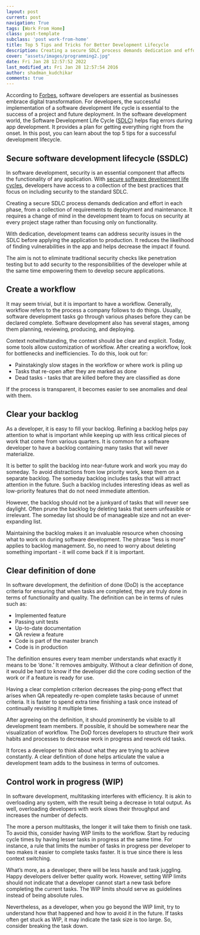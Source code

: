 ```yaml
---
layout: post
current: post
navigation: True
tags: [Work From Home]
class: post-template
subclass: 'post work-from-home'
title: Top 5 Tips and Tricks for Better Development Lifecycle
description: Creating a secure SDLC process demands dedication and effort in each phase, from a collection of requirements to deployment and maintenance. It requires a change of mind in the development team to focus on security at every project stage rather than focusing only on functionality. 
cover: "assets/images/programming2.jpg"
date: Fri Jan 28 12:57:52 2022
last_modified_at: Fri Jan 28 12:57:54 2016
author: shadman_kudchikar
comments: true
---
```




According to [Forbes](https://www.forbes.com/sites/forbestechcouncil/2021/04/13/analyzing-the-software-engineer-shortage/?sh=6d882766321c), software developers are essential as businesses embrace digital transformation. For developers, the successful implementation of a software development life cycle is essential to the success of a project and future deployment. In the software development world, the Software Development Life Cycle ([SDLC](https://en.wikipedia.org/wiki/Systems_development_life_cycle)) helps flag errors during app development. It provides a plan for getting everything right from the onset. In this post, you can learn about the top 5 tips for a successful development lifecycle. 

## Secure software development lifecycle (SSDLC)

In software development, security is an essential component that affects the functionality of any application. With [secure](https://snyk.io/learn/secure-sdlc/)[ ](https://snyk.io/learn/secure-sdlc/)[software](https://snyk.io/learn/secure-sdlc/)[ ](https://snyk.io/learn/secure-sdlc/)[development](https://snyk.io/learn/secure-sdlc/)[ ](https://snyk.io/learn/secure-sdlc/)[life](https://snyk.io/learn/secure-sdlc/)[ ](https://snyk.io/learn/secure-sdlc/)[cycles](https://snyk.io/learn/secure-sdlc/), developers have access to a collection of the best practices that focus on including security to the standard SDLC. 

Creating a secure SDLC process demands dedication and effort in each phase, from a collection of requirements to deployment and maintenance. It requires a change of mind in the development team to focus on security at every project stage rather than focusing only on functionality. 

With dedication, development teams can address security issues in the SDLC before applying the application to production. It reduces the likelihood of finding vulnerabilities in the app and helps decrease the impact if found. 

The aim is not to eliminate traditional security checks like penetration testing but to add security to the responsibilities of the developer while at the same time empowering them to develop secure applications. 

## Create a workflow

It may seem trivial, but it is important to have a workflow. Generally, workflow refers to the process a company follows to do things. Usually, software development tasks go through various phases before they can be declared complete. Software development also has several stages, among them planning, reviewing, producing, and deploying. 

Context notwithstanding, the context should be clear and explicit. Today, some tools allow customization of workflow. After creating a workflow, look for bottlenecks and inefficiencies. To do this, look out for: 

- Painstakingly slow stages in the workflow or where work is piling up 
- Tasks that re-open after they are marked as done
- Dead tasks - tasks that are killed before they are classified as done 

If the process is transparent, it becomes easier to see anomalies and deal with them. 

## Clear your backlog

As a developer, it is easy to fill your backlog. Refining a backlog helps pay attention to what is important while keeping up with less critical pieces of work that come from various quarters. It is common for a software developer to have a backlog containing many tasks that will never materialize. 

It is better to split the backlog into near-future work and work you may do someday. To avoid distractions from low priority work, keep them on a separate backlog. The someday backlog includes tasks that will attract attention in the future. Such a backlog includes interesting ideas as well as low-priority features that do not need immediate attention. 

However, the backlog should not be a junkyard of tasks that will never see daylight. Often prune the backlog by deleting tasks that seem unfeasible or irrelevant. The someday list should be of manageable size and not an ever-expanding list. 

Maintaining the backlog makes it an invaluable resource when choosing what to work on during software development. The phrase “less is more” applies to backlog management. So, no need to worry about deleting something important - it will come back if it is important. 

## Clear definition of done 

In software development, the definition of done (DoD) is the acceptance criteria for ensuring that when tasks are completed, they are truly done in terms of functionality and quality. The definition can be in terms of rules such as: 

- Implemented feature
- Passing unit tests 
- Up-to-date documentation
- QA review a feature
- Code is part of the master branch
- Code is in production

The definition ensures every team member understands what exactly it means to be ‘done.’ It removes ambiguity. Without a clear definition of done, it would be hard to know if the developer did the core coding section of the work or if a feature is ready for use. 

Having a clear completion criterion decreases the ping-pong effect that arises when QA repeatedly re-open complete tasks because of unmet criteria. It is faster to spend extra time finishing a task once instead of continually revisiting it multiple times. 

After agreeing on the definition, it should prominently be visible to all development team members. If possible, it should be somewhere near the visualization of workflow. The DoD forces developers to structure their work habits and processes to decrease work in progress and rework old tasks. 

It forces a developer to think about what they are trying to achieve constantly. A clear definition of done helps articulate the value a development team adds to the business in terms of outcomes. 

## Control work in progress (WIP)

In software development, multitasking interferes with efficiency. It is akin to overloading any system, with the result being a decrease in total output. As well, overloading developers with work slows their throughput and increases the number of defects. 

The more a person multitasks, the longer it will take them to finish one task. To avoid this, consider having WIP limits to the workflow. Start by reducing cycle times by having lesser tasks in progress at the same time. For instance, a rule that limits the number of tasks in progress per developer to two makes it easier to complete tasks faster. It is true since there is less context switching. 

What’s more, as a developer, there will be less hassle and task juggling. Happy developers deliver better quality work. However, setting WIP limits should not indicate that a developer cannot start a new task before completing the current tasks. The WIP limits should serve as guidelines instead of being absolute rules. 

Nevertheless, as a developer, when you go beyond the WIP limit, try to understand how that happened and how to avoid it in the future. If tasks often get stuck as WIP, it may indicate the task size is too large. So, consider breaking the task down. 
